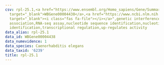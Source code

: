 ```yaml
---
csv: rpl-25.1,<a href="https://www.ensembl.org/Homo_sapiens/Gene/Summary?db=core;g=WBGene00004438"
  target="_blank">WBGene00004438</a>,<a href="https://www.ncbi.nlm.nih.gov/pubmed/27496166"
  target="_blank"><i class="fas fa-file"></i></a>",genetic interference,functional
  association,RNA-seq assay,nucleotide sequence identification,nucleotide sequence
  identification,transcriptional regulation,up-regulates activity
data_alias: rpl-25.1
data_id: WBGene00004438
data_numevidence: 1
data_species: Caenorhabditis elegans
data_taxid: '6239'
title: rpl-25.1
---
```

